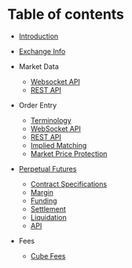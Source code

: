 # Table of contents

* [Introduction](/README.md)
* [Exchange Info](/exchange-info.md)

* Market Data
  * [Websocket API](/market-data/websocket-api.md)
  * [REST API](/market-data/rest-api.md)

* Order Entry
  * [Terminology](/trade-api.md)
  * [WebSocket API](/order-entry/websocket-api.md)
  * [REST API](/order-entry/rest-api.md)
  * [Implied Matching](/implied-matching.md)
  * [Market Price Protection](/order-entry/market-price-protection.md)

* [Perpetual Futures](/perpetual-futures/README.md)
  * [Contract Specifications](/perpetual-futures/contracts.md)
  * [Margin](/perpetual-futures/margin.md)
  * [Funding](/perpetual-futures/funding.md)
  * [Settlement](/perpetual-futures/settlement.md)
  * [Liquidation](/perpetual-futures/liquidation.md)
  * [API](/perpetual-futures/api.md)

* Fees
  * [Cube Fees](/cube-fees.md)
